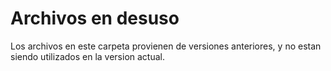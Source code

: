 # Archivos en desuso
Los archivos en este carpeta provienen de versiones anteriores, y no estan siendo utilizados en la version actual.  
